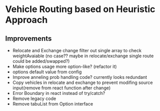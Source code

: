 # Vehicle Routing based on Heuristic Approach

## Improvements

- Relocate and Exchange change filter out single array to check weightAvaiable (no case?? maybe in relocate/exchange single route could be added/swapped?)
- Make options usage more option-like? (refactor it)
- options default value from config
- Improve anneling prob handling code? currently looks redundant
- Copy vehicles in relocate and exchange to prevent modifing source input(remove from react function after change)
- Error Boundary in react instead of try/catch?
- Remove legacy code
- Remove tabuList from Option interface
